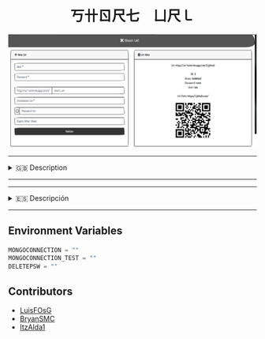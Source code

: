 <h1 align="center">
	丂卄ㄖ尺七 ㄩ尺㇄
</h1>

<img src="./doc/banner.png" >

---------------

<details>
  <summary>🇬🇧 Description</summary>

  ---------------

  - Create QR Codes Based on a Url.
  - Post the entries to your link.
  - Protect your address with a password.
  - Manage Your Url.
  - Create Temporary Url.
</details>

---------------

---------------

<details>
  <summary>🇪🇸 Descripción</summary>

  ---------------

  - Crea Codigos QR en Base a Una Url.
  - Contabiliza las entradas a tu enlace.
  - Protege tu direccion con una contraseña.
  - Gestiona Tus Url.
  - Crea Url Temporales.
</details>

---------------

## Environment Variables
```js
MONGOCONNECTION = ""
MONGOCONNECTION_TEST = ""
DELETEPSW = ""
```

## Contributors

- <a href="https://github.com/LuisFOsG" target="_blank">LuisFOsG</a>
- <a href="https://github.com/BryanSMC" target="_blank">BryanSMC</a>
- <a href="https://github.com/ItzAlda1" target="_blank">ItzAlda1</a>
